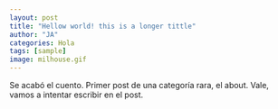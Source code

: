 ```yaml
---
layout: post
title: "Hellow world! this is a longer tittle"
author: "JA"
categories: Hola
tags: [sample]
image: milhouse.gif
---
```


Se acabó el cuento. Primer post de una categoría rara, el about.
Vale, vamos a intentar escribir en el post.

